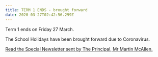 ```yaml
---
title: TERM 1 ENDS - brought forward
date: 2020-03-27T02:42:56.299Z
---
```

Term 1 ends on Friday 27 March.  

The School Holidays have been brought forward due to Coronavirus.  



[Read the Special Newsletter sent by The Principal, Mr Martin McAllen.](https://res.cloudinary.com/whanganuihigh/image/upload/v1585111750/newsletters/Special_Newsletter_re_Coronavirus_25.03.20.pdf)